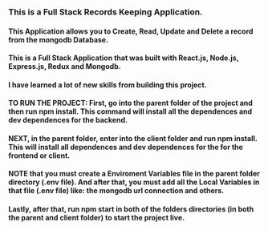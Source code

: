 
### This is a Full Stack Records Keeping Application. 
#### This Application allows you to Create, Read, Update and Delete a record from the mongodb Database.

#### This is a Full Stack Application that was built with React.js, Node.js, Express.js, Redux and Mongodb. 
#### I have learned a lot of new skills from building this project. 

#### TO RUN THE PROJECT: First, go into the parent folder of the project and then run npm install. This command will install all the dependences and dev dependences for the backend.
#### NEXT, in the parent folder, enter into the client folder and run npm install. This will install all dependences and dev dependences for the for the frontend or client.

#### NOTE that you must create a Enviroment Variables file in the parent folder directory (.env file). And after that, you must add all the Local Variables in that file (.env file) like: the mongodb url connection and others.
#### Lastly, after that, run npm start in both of the folders directories (in both the parent and client folder) to start the project live.

